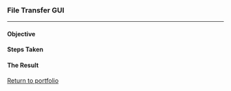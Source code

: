 ### File Transfer GUI
***

#### Objective


#### Steps Taken

#### The Result



[Return to portfolio](https://github.com/zfregin/portfolio)
